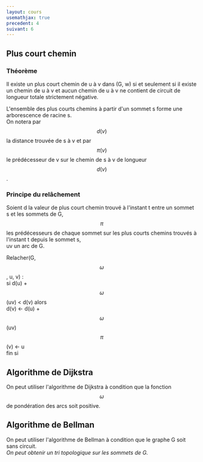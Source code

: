 ```yaml
---
layout: cours
usemathjax: true
precedent: 4
suivant: 6
---
```


## Plus court chemin

### Théorème

Il existe un plus court chemin de u à v dans (G, w) si et seulement si il existe un chemin de u à v et aucun chemin de u à v ne contient de circuit de longueur totale strictement négative.

L'ensemble des plus courts chemins à partir d'un sommet s forme une arborescence de racine s.  
On notera par $$d(v)$$ la distance trouvée de s à v et par $$\pi (v)$$ le prédécesseur de v sur le chemin de s à v de longueur $$d(v)$$.

### Principe du relâchement

Soient d la valeur de plus court chemin trouvé à l'instant t entre un sommet s et les sommets de G,  
$$\pi$$ les prédécesseurs de chaque sommet sur les plus courts chemins trouvés à l'instant t depuis le sommet s,  
uv un arc de G.  

Relacher(G, $$\omega$$, u, v) :  
si d(u) + $$\omega$$(uv) < d(v) alors  
	d(v) <- d(u) + $$\omega$$(uv)  
	$$\pi$$(v) <- u  
fin si

## Algorithme de Dijkstra

On peut utiliser l'algorithme de Dijkstra à condition que la fonction $$\omega$$ de pondération des arcs soit positive.

## Algorithme de Bellman
On peut utiliser l'algorithme de Bellman à condition que le graphe G soit sans circuit.  
*On peut obtenir un tri topologique sur les sommets de G.*
